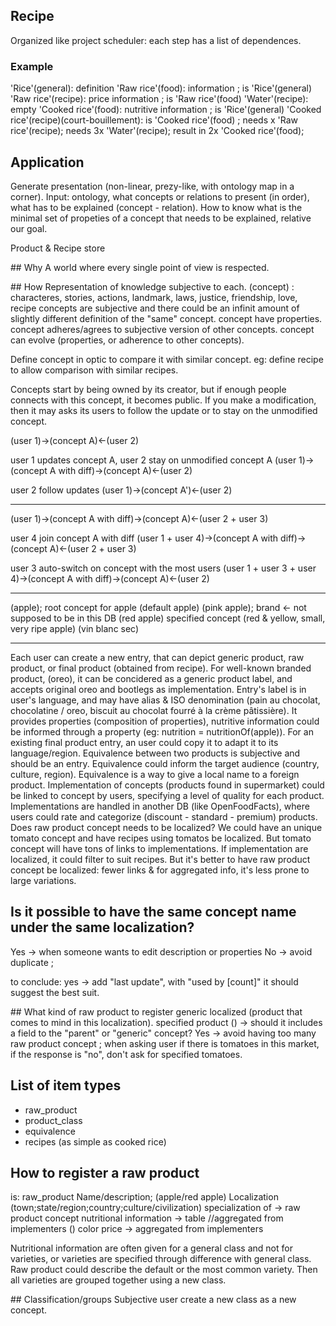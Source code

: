 ## Recipe

Organized like project scheduler: each step has a list of dependences.

### Example

'Rice'(general): definition
'Raw rice'(food): information ; is 'Rice'(general)
'Raw rice'(recipe): price information ; is 'Raw rice'(food)
'Water'(recipe): empty
'Cooked rice'(food): nutritive information ; is 'Rice'(general)
'Cooked rice'(recipe)(court-bouillement): is 'Cooked rice'(food) ; needs x 'Raw rice'(recipe); needs 3x 'Water'(recipe); result in 2x 'Cooked rice'(food);

## Application

Generate presentation (non-linear, prezy-like, with ontology map in a corner).
Input: ontology, what concepts or relations to present (in order), what has to be explained (concept - relation).
How to know what is the minimal set of propeties of a concept that needs to be explained, relative our goal.

Product & Recipe store

## Why
A world where every single point of view is respected.

## How
Representation of knowledge subjective to each.
(concept) : characteres, stories, actions, landmark, laws, justice, friendship, love, recipe
concepts are subjective and there could be an infinit amount of slightly different definition of the "same" concept.
concept have properties.
concept adheres/agrees to subjective version of other concepts.
concept can evolve (properties, or adherence to other concepts).

Define concept in optic to compare it with similar concept. eg: define recipe to allow comparison with similar recipes.

Concepts start by being owned by its creator, but if enough people connects with this concept, it becomes public. If you make a modification, then it may asks its users to follow the update or to stay on the unmodified concept.

(user 1)->(concept A)<-(user 2)

user 1 updates concept A, user 2 stay on unmodified concept A
(user 1)->(concept A with diff)->(concept A)<-(user 2)

user 2 follow updates
(user 1)->(concept A')<-(user 2)

---

(user 1)->(concept A with diff)->(concept A)<-(user 2 + user 3)

user 4 join concept A with diff
(user 1 + user 4)->(concept A with diff)->(concept A)<-(user 2 + user 3)

user 3 auto-switch on concept with the most users
(user 1 + user 3 + user 4)->(concept A with diff)->(concept A)<-(user 2)

---

(apple); root concept for apple
(default apple)
(pink apple); brand <- not supposed to be in this DB
(red apple) specified concept
(red & yellow, small, very ripe apple)
(vin blanc sec)

---

Each user can create a new entry, that can depict generic product, raw product, or final product (obtained from recipe).
For well-known branded product, (oreo), it can be concidered as a generic product label, and accepts original oreo and bootlegs as implementation.
Entry's label is in user's language, and may have alias & ISO denomination (pain au chocolat, chocolatine / oreo, biscuit au chocolat fourré à la crème pâtissière). It provides properties (composition of properties), nutritive information could be informed through a property (eg: nutrition = nutritionOf(apple)).
For an existing final product entry, an user could copy it to adapt it to its language/region. Equivalence between two products is subjective and should be an entry. Equivalence could inform the target audience (country, culture, region).
Equivalence is a way to give a local name to a foreign product.
Implementation of concepts (products found in supermarket) could be linked to concept by users, specifying a level of quality for each product. Implementations are handled in another DB (like OpenFoodFacts), where users could rate and categorize (discount - standard - premium) products.
Does raw product concept needs to be localized? We could have an unique tomato concept and have recipes using tomatos be localized. But tomato concept will have tons of links to implementations. If implementation are localized, it could filter to suit recipes.
But it's better to have raw product concept be localized: fewer links & for aggregated info, it's less prone to large variations.

## Is it possible to have the same concept name under the same localization?
Yes -> when someone wants to edit description or properties
No -> avoid duplicate ;

to conclude: yes -> add "last update", with "used by [count]" it should suggest the best suit.

## What kind of raw product to register
generic localized (product that comes to mind in this localization).
specified product () -> should it includes a field to the "parent" or "generic" concept? Yes -> avoid having too many raw product concept ; when asking user if there is tomatoes in this market, if the response is "no", don't ask for specified tomatoes.

## List of item types
- raw_product
- product_class
- equivalence
- recipes (as simple as cooked rice)

## How to register a raw product
is: raw_product
Name/description; (apple/red apple)
Localization (town;state/region;country;culture/civilization)
specialization of -> raw product concept
nutritional information -> table //aggregated from implementers ()
color
price -> aggregated from implementers

Nutritional information are often given for a general class and not for varieties, or varieties are specified through difference with general class.
Raw product could describe the default or the most common variety. Then all varieties are grouped together using a new class.

## Classification/groups
Subjective user create a new class as a new concept.
